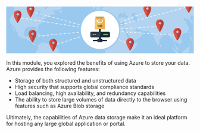 ![An empty bag connected to Azure storage on a map of the world representing the final storage solution](../media/6-heading.png)

In this module, you explored the benefits of using Azure to store your data. Azure provides the following features:

- Storage of both structured and unstructured data
- High security that supports global compliance standards
- Load balancing, high availability, and redundancy capabilities
- The ability to store large volumes of data directly to the browser using features such as Azure Blob storage

Ultimately, the capabilities of Azure data storage make it an ideal platform for hosting any large global application or portal.